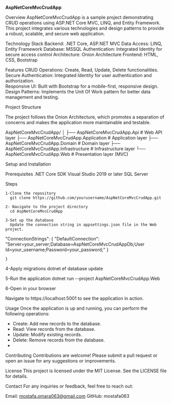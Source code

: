 **AspNetCoreMvcCrudApp**

Overview
AspNetCoreMvcCrudApp is a sample project demonstrating CRUD operations using ASP.NET Core MVC, LINQ, and Entity Framework. This project integrates various technologies and design patterns  to provide a robust, scalable, and secure web application.

Technology Stack
  Backend: .NET Core, ASP.NET MVC
  Data Access: LINQ, Entity Framework
  Database: MSSQL
  Authentication: Integrated Identity for secure access control
  Architecture: Onion Architecture
  Frontend: HTML, CSS, Bootstrap

Features
  CRUD Operations: Create, Read, Update, Delete functionalities.
  Secure Authentication: Integrated Identity for user authentication and authorization.\
  Responsive UI: Built with Bootstrap for a mobile-first, responsive design.
  Design Patterns: Implements the Unit Of Work pattern for better data management and testing.

Project Structure

  The project follows the Onion Architecture, which promotes a separation of concerns and makes the application more maintainable and testable.
  
  AspNetCoreMvcCrudApp/
│
├── AspNetCoreMvcCrudApp.Api           # Web API layer
├── AspNetCoreMvcCrudApp.Application   # Application layer
├── AspNetCoreMvcCrudApp.Domain        # Domain layer
├── AspNetCoreMvcCrudApp.Infrastructure # Infrastructure layer
└── AspNetCoreMvcCrudApp.Web           # Presentation layer (MVC)



Setup and Installation 

 Prerequisites
   .NET Core SDK
   Visual Studio 2019 or later
   SQL Server

Steps

    1-Clone the repository
      git clone https://github.com/yourusername/AspNetCoreMvcCrudApp.git 
      
    2- Navigate to the project directory
      cd AspNetCoreMvcCrudApp

    3-Set up the database
      Update the connection string in appsettings.json file in the Web project.
 
   "ConnectionStrings": {
   "DefaultConnection": "Server=your_server;Database=AspNetCoreMvcCrudAppDb;User Id=your_username;Password=your_password;"
   }

    }
    
 4-Apply migrations
   dotnet ef database update
   
 5-Run the application
   dotnet run --project AspNetCoreMvcCrudApp.Web
   
 6-Open in your browser

Navigate to https://localhost:5001 to see the application in action.

Usage
Once the application is up and running, you can perform the following operations:

* Create: Add new records to the database.
* Read: View records from the database.
* Update: Modify existing records.
* Delete: Remove records from the database.
* 
Contributing
Contributions are welcome! Please submit a pull request or open an issue for any suggestions or improvements.

License
This project is licensed under the MIT License. See the LICENSE file for details.

Contact
For any inquiries or feedback, feel free to reach out:

Email: mostafa.omara063@gmail.com
GitHub: mostafa063


   
  
